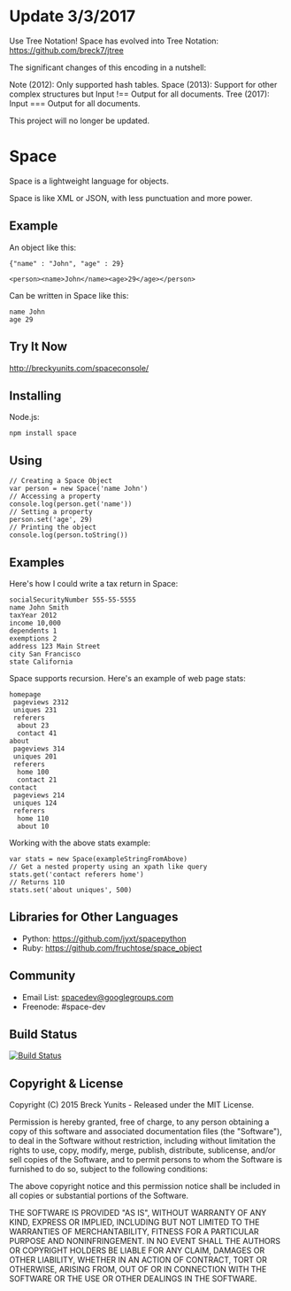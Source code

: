 Update 3/3/2017
===============

Use Tree Notation! Space has evolved into Tree Notation: https://github.com/breck7/jtree

The significant changes of this encoding in a nutshell:

Note (2012): Only supported hash tables.
Space (2013): Support for other complex structures but Input !== Output for all documents.
Tree (2017): Input === Output for all documents.

This project will no longer be updated.

Space
=====

Space is a lightweight language for objects.

Space is like XML or JSON, with less punctuation and more power.

Example
-------

An object like this:

    {"name" : "John", "age" : 29}
    
    <person><name>John</name><age>29</age></person>

Can be written in Space like this:

    name John
    age 29


Try It Now
----------

http://breckyunits.com/spaceconsole/

Installing
----------

Node.js:

    npm install space

Using
-----

    // Creating a Space Object
    var person = new Space('name John')
    // Accessing a property    
    console.log(person.get('name'))
    // Setting a property
    person.set('age', 29)
    // Printing the object
    console.log(person.toString())
    

Examples
--------

Here's how I could write a tax return in Space:

    socialSecurityNumber 555-55-5555
    name John Smith
    taxYear 2012
    income 10,000
    dependents 1
    exemptions 2
    address 123 Main Street
    city San Francisco
    state California
   
Space supports recursion. Here's an example of web page stats:

    homepage
     pageviews 2312
     uniques 231
     referers
      about 23
      contact 41
    about
     pageviews 314
     uniques 201
     referers
      home 100
      contact 21
    contact
     pageviews 214
     uniques 124
     referers
      home 110
      about 10
    
Working with the above stats example:

    var stats = new Space(exampleStringFromAbove)
    // Get a nested property using an xpath like query
    stats.get('contact referers home')
    // Returns 110
    stats.set('about uniques', 500)

Libraries for Other Languages
-----------------------------

- Python: <a href="https://github.com/jyxt/spacepython">https://github.com/jyxt/spacepython</a>
- Ruby: <a href="https://github.com/fruchtose/space_object">https://github.com/fruchtose/space_object</a>

Community
---------

- Email List: <a href="https://groups.google.com/forum/#!forum/spacedev">spacedev@googlegroups.com</a>
- Freenode: #space-dev


Build Status
------------

[![Build Status](https://travis-ci.org/breck7/space.png?branch=master)](https://travis-ci.org/breck7/space)

Copyright & License
-------------------

Copyright (C) 2015 Breck Yunits - Released under the MIT License.

Permission is hereby granted, free of charge, to any person obtaining a copy of this software and associated documentation files (the "Software"), to deal in the Software without restriction, including without limitation the rights to use, copy, modify, merge, publish, distribute, sublicense, and/or sell copies of the Software, and to permit persons to whom the Software is furnished to do so, subject to the following conditions:

The above copyright notice and this permission notice shall be included in all copies or substantial portions of the Software.

THE SOFTWARE IS PROVIDED "AS IS", WITHOUT WARRANTY OF ANY KIND, EXPRESS OR IMPLIED, INCLUDING BUT NOT LIMITED TO THE WARRANTIES OF MERCHANTABILITY, FITNESS FOR A PARTICULAR PURPOSE AND NONINFRINGEMENT. IN NO EVENT SHALL THE AUTHORS OR COPYRIGHT HOLDERS BE LIABLE FOR ANY CLAIM, DAMAGES OR OTHER LIABILITY, WHETHER IN AN ACTION OF CONTRACT, TORT OR OTHERWISE, ARISING FROM, OUT OF OR IN CONNECTION WITH THE SOFTWARE OR THE USE OR OTHER DEALINGS IN THE SOFTWARE.

